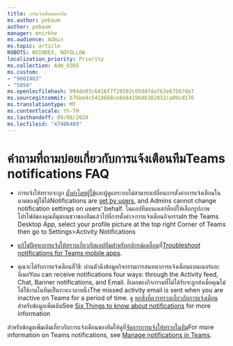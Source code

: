 ```yaml
---
title: การแจ้งเตือนของทีม
ms.author: pebaum
author: pebaum
manager: mnirkhe
ms.audience: Admin
ms.topic: article
ROBOTS: NOINDEX, NOFOLLOW
localization_priority: Priority
ms.collection: Adm_O365
ms.custom:
- "9002463"
- "5050"
ms.openlocfilehash: 994de03c6416f7f28592c05dd7da762e67567de7
ms.sourcegitcommit: b7bbe4c5419668ce8e84196db382032ca09cd176
ms.translationtype: MT
ms.contentlocale: th-TH
ms.lasthandoff: 09/08/2020
ms.locfileid: "47406489"
---
```

# <a name="teams-notifications-faq"></a><span data-ttu-id="05f71-102">คำถามที่ถามบ่อยเกี่ยวกับการแจ้งเตือนทีม</span><span class="sxs-lookup"><span data-stu-id="05f71-102">Teams notifications FAQ</span></span>


- <span data-ttu-id="05f71-103">การแจ้งให้ทราบจะถูก [ตั้งค่าโดยผู้ใช้](https://support.microsoft.com/office/1cc31834-5fe5-412b-8edb-43fecc78413d)และผู้ดูแลระบบไม่สามารถเปลี่ยนการตั้งค่าการแจ้งเตือนในนามของผู้ใช้ได้</span><span class="sxs-lookup"><span data-stu-id="05f71-103">Notifications are [set by users](https://support.microsoft.com/office/1cc31834-5fe5-412b-8edb-43fecc78413d), and Admins cannot change notification settings on users' behalf.</span></span> <span data-ttu-id="05f71-104">ในแอปทีมบนเดสก์ท็อปให้เลือกรูปภาพโปรไฟล์ของคุณที่มุมบนขวาของทีมแล้วไปที่การตั้งค่า>การแจ้งเตือนกิจกรรม</span><span class="sxs-lookup"><span data-stu-id="05f71-104">In the Teams Desktop App, select your profile picture at the top right Corner of Teams then go to Settings>Activity Notifications</span></span>

- <span data-ttu-id="05f71-105">[แก้ไขปัญหาการแจ้งให้ทราบเกี่ยวกับแอปทีมสำหรับอุปกรณ์เคลื่อน](https://support.microsoft.com/office/6d125ac2-e440-4fab-8e4c-2227a52d460c)ที่</span><span class="sxs-lookup"><span data-stu-id="05f71-105">[Troubleshoot notifications for Teams mobile apps](https://support.microsoft.com/office/6d125ac2-e440-4fab-8e4c-2227a52d460c).</span></span>

- <span data-ttu-id="05f71-106">คุณจะได้รับการแจ้งเตือนสี่วิธี: ผ่านตัวดึงข้อมูลกิจกรรมการสนทนาการแจ้งเตือนแบนเนอร์และอีเมล</span><span class="sxs-lookup"><span data-stu-id="05f71-106">You can receive notifications four ways: through the Activity feed, Chat, Banner notifications, and Email.</span></span> <span data-ttu-id="05f71-107">อีเมลของกิจกรรมที่ไม่ได้รับจะถูกส่งเมื่อคุณไม่ได้ใช้งานในทีมเป็นระยะเวลาหนึ่ง</span><span class="sxs-lookup"><span data-stu-id="05f71-107">The missed activity email is sent when you are inactive on Teams for a period of time.</span></span> <span data-ttu-id="05f71-108">ดู [หกสิ่งที่ควรทราบเกี่ยวกับการแจ้งเตือน](https://support.microsoft.com/office/abb62c60-3d15-4968-b86a-42fea9c22cf4) สำหรับข้อมูลเพิ่มเติม</span><span class="sxs-lookup"><span data-stu-id="05f71-108">See [Six Things to know about notifications](https://support.microsoft.com/office/abb62c60-3d15-4968-b86a-42fea9c22cf4) for more information</span></span>

<span data-ttu-id="05f71-109">สำหรับข้อมูลเพิ่มเติมเกี่ยวกับการแจ้งเตือนของทีมให้ดูที่[จัดการการแจ้งให้ทราบในทีม](https://support.office.com/article/1cc31834-5fe5-412b-8edb-43fecc78413d#ID0EAABAAA)</span><span class="sxs-lookup"><span data-stu-id="05f71-109">For more information on Teams notifications, see  [Manage notifications in Teams](https://support.office.com/article/1cc31834-5fe5-412b-8edb-43fecc78413d#ID0EAABAAA).</span></span>

